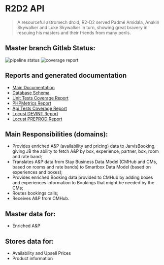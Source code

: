 # R2D2 API

> A resourceful astromech droid, R2-D2 served Padmé Amidala, Anakin Skywalker and Luke Skywalker in turn, showing great bravery in rescuing his masters and their friends from many perils.

## Master branch Gitlab Status:
![pipeline status](http://gitlab.production.smartbox.com/millenniumfalcon/r2-d2-api/badges/master/pipeline.svg)
![coverage report](http://gitlab.production.smartbox.com/millenniumfalcon/r2-d2-api/badges/master/coverage.svg)

##  Reports and generated documentation
* [Main Documentation](http://millenniumfalcon.gitlab.production.smartbox.com/r2-d2-api)
* [Database Schema](http://millenniumfalcon.gitlab.production.smartbox.com/r2-d2-api/report/html/db)
* [Unit Tests Coverage Report](http://millenniumfalcon.gitlab.production.smartbox.com/r2-d2-api/report/html/phpunit/)
* [PHPMetrics Report](http://millenniumfalcon.gitlab.production.smartbox.com/r2-d2-api/report/html/phpmetrics/)
* [Api Tests Coverage Report](http://millenniumfalcon.gitlab.production.smartbox.com/r2-d2-api/report/html/api-tests/)
* [Locust DEVINT Report](http://millenniumfalcon.gitlab.production.smartbox.com/r2-d2-api/report/html/locustreport/result.html)
* [Locust PREPROD Report](http://millenniumfalcon.gitlab.production.smartbox.com/r2-d2-api/report/html/locustreport/result.html)

## Main Responsibilities (domains):

* Provides enriched A&P (availability and pricing) data to JarvisBooking, giving JB the ability to fetch A&P by box, experience, partner, box, room and rate band;
* Translates A&P data from Stay Business Data Model (CMHub and CMs, based on rooms and rate bands) to Smartbox Data Model (based on experiences and boxes);
* Provides enriched Booking data provided to CMHub by adding boxes and experiences information to Bookings that might be needed by the CMs;
* Routes bookings calls;
* Receives A&P from CMHub.

## Master data for:

* Enriched A&P

## Stores data for:

* Availability and Upsell Prices
* Product information
